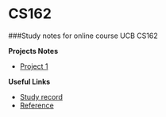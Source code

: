 CS162
=====

###Study notes for online course UCB CS162

**Projects Notes**

* [Project 1](https://github.com/thinkhy/CS162/wiki/Note-for-Project-1)


**Useful Links**

* [Study record](https://github.com/thinkhy/CS162/wiki/Study-Record)
* [Reference](https://github.com/thinkhy/CS162/wiki/Reference)
